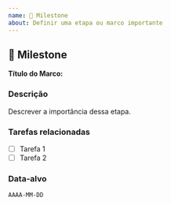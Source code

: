 ```yaml
---
name: 🎯 Milestone
about: Definir uma etapa ou marco importante
---
```


## 🎯 Milestone
**Título do Marco:** 

### Descrição
Descrever a importância dessa etapa.

### Tarefas relacionadas
- [ ] Tarefa 1
- [ ] Tarefa 2

### Data-alvo
`AAAA-MM-DD`
